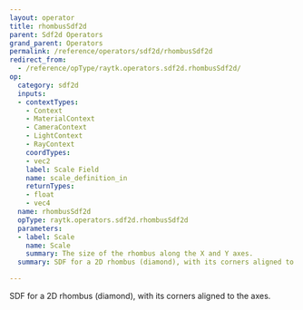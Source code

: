 ```yaml
---
layout: operator
title: rhombusSdf2d
parent: Sdf2d Operators
grand_parent: Operators
permalink: /reference/operators/sdf2d/rhombusSdf2d
redirect_from:
  - /reference/opType/raytk.operators.sdf2d.rhombusSdf2d/
op:
  category: sdf2d
  inputs:
  - contextTypes:
    - Context
    - MaterialContext
    - CameraContext
    - LightContext
    - RayContext
    coordTypes:
    - vec2
    label: Scale Field
    name: scale_definition_in
    returnTypes:
    - float
    - vec4
  name: rhombusSdf2d
  opType: raytk.operators.sdf2d.rhombusSdf2d
  parameters:
  - label: Scale
    name: Scale
    summary: The size of the rhombus along the X and Y axes.
  summary: SDF for a 2D rhombus (diamond), with its corners aligned to the axes.

---
```



SDF for a 2D rhombus (diamond), with its corners aligned to the axes.